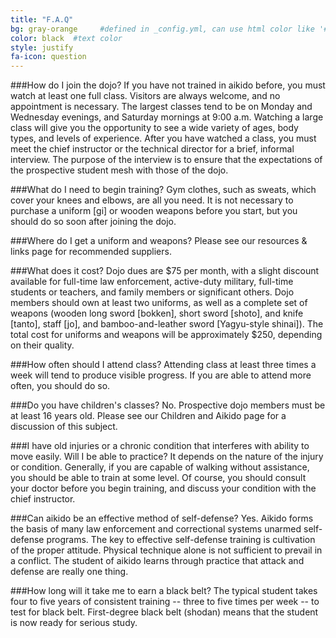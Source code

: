 ```yaml
---
title: "F.A.Q"
bg: gray-orange     #defined in _config.yml, can use html color like '#010101'
color: black  #text color
style: justify
fa-icon: question
---
```


###How do I join the dojo? 
If you have not trained in aikido before, you must watch at least one full class. Visitors are always welcome, and no appointment is necessary. The largest classes tend to be on Monday and Wednesday evenings, and Saturday mornings at 9:00 a.m. Watching a large class will give you the opportunity to see a wide variety of ages, body types, and levels of experience. After you have watched a class, you must meet the chief instructor or the technical director for a brief, informal interview. The purpose of the interview is to ensure that the expectations of the prospective student mesh with those of the dojo.

###What do I need to begin training? 
Gym clothes, such as sweats, which cover your knees and elbows, are all you need. It is not necessary to purchase a uniform [gi] or wooden weapons before you start, but you should do so soon after joining the dojo.

###Where do I get a uniform and weapons? 
Please see our resources & links page for recommended suppliers.

###What does it cost? 
Dojo dues are $75 per month, with a slight discount available for full-time law enforcement, active-duty military, full-time students or teachers, and family members or significant others. Dojo members should own at least two uniforms, as well as a complete set of weapons (wooden long sword [bokken], short sword [shoto], and knife [tanto], staff [jo], and bamboo-and-leather sword [Yagyu-style shinai]). The total cost for uniforms and weapons will be approximately $250, depending on their quality.

###How often should I attend class? 
Attending class at least three times a week will tend to produce visible progress. If you are able to attend more often, you should do so.

###Do you have children's classes? 
No. Prospective dojo members must be at least 16 years old. Please see our Children and Aikido page for a discussion of this subject.

###I have old injuries or a chronic condition that interferes with ability to move easily. Will I be able to practice? 
It depends on the nature of the injury or condition. Generally, if you are capable of walking without assistance, you should be able to train at some level. Of course, you should consult your doctor before you begin training, and discuss your condition with the chief instructor.

###Can aikido be an effective method of self-defense? 
Yes. Aikido forms the basis of many law enforcement and correctional systems unarmed self-defense programs. The key to effective self-defense training is cultivation of the proper attitude. Physical technique alone is not sufficient to prevail in a conflict. The student of aikido learns through practice that attack and defense are really one thing.

###How long will it take me to earn a black belt? 
The typical student takes four to five years of consistent training -- three to five times per week -- to test for black belt. First-degree black belt (shodan) means that the student is now ready for serious study.
